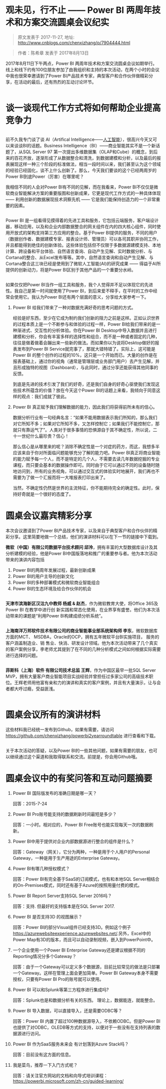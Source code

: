 # 观未见，行不止 &mdash;&mdash; Power BI 两周年技术和方案交流圆桌会议纪实 
> 原文发表于 2017-11-27, 地址: http://www.cnblogs.com/chenxizhang/p/7904444.html 


<blockquote><p>作者：陈希章 发表于 2017年8月13日</p></blockquote><p>2017年8月11日下午两点，Power BI 两周年技术和方案交流圆桌会议如期举行。线上和线下约有100位朋友参加了由我组织和主持的本次活动，在两个小时的会议中我也很荣幸邀请到了Power BI产品技术专家，典型客户和合作伙伴做精彩分享，在活动的最后，还有热烈的互动讨论环节。<p><a href="https://github.com/chenxizhang/office365dev/blob/master/docs/images/jiabing.JPG"><img alt="" src="https://github.com/chenxizhang/office365dev/raw/master/docs/images/jiabing.JPG"></a><h1>谈一谈现代工作方式将如何帮助企业提高竞争力</h1><p><a href="https://github.com/chenxizhang/office365dev/blob/master/docs/images/powerbi2year-opening.JPG"><img alt="" src="https://github.com/chenxizhang/office365dev/raw/master/docs/images/powerbi2year-opening.JPG"></a><p>前不久我专门谈了谈 AI（Artifical Intelligence——<a href="https://github.com/chenxizhang/office365dev/blob/master/docs/officeandai.md">人工智能</a>），很高兴今天又可以来谈谈BI的话题。Business Intelligence（BI）——商业智能其实不是一个新话题了，从SQL Server 97 第一次提出多维数据集（OLAP和Cube）的概念，到后来的百花齐放，逐渐形成了从数据整合和清洗，到数据建模和分析，以及最后的报表展现这样一种三个阶段的标准做法，相当一段时间以来，我们甚至认为这个领域的经验已经固化，谈不上什么创新了。那么，今天我们要谈的这个已经两周岁的Power BI到底Power（厉害）在哪里呢？<p>我相信不同的人会对Power BI有不同的见解，而在我看来，Power BI不仅仅是微软商业智能解决方案的重要版图和创新成果，它更是现代工作方式的一种具体体现 —— 利用创新的数据展现技术洞察先机 —— 它是我们能保持创造力的一个非常重要的因素。<p><a href="https://github.com/chenxizhang/office365dev/blob/master/docs/images/modernworkplace.JPG"><img alt="" src="https://github.com/chenxizhang/office365dev/raw/master/docs/images/modernworkplace.JPG"></a><p>Power BI 是一组看得见摸得着的先进工具和服务，它包括云端服务，客户端设计器，移动应用，以及和企业内部数据整合的网关组件在内的四大核心组件，同时使用开放式的架构支持第三方应用的整合。基于Power BI提供的服务，不同的用户（数据创作者、数据建模专家、报表设计师、管理员）可以各司其职并协同工作，并且都能得到绝佳的创新体验。这些体验包括但不仅限于多数据源建模支持、本地计算、跨设备和平台体验、自然语言查询、自动产生见解、实时数据分析、与Cortana的整合、从Excel发布等等。其中，自然语言查询和自动产生见解、与Cortana整合这三块已经是使用到了微软人工智能(AI)的研究成果 —— 得益于AI所提供的创新动力，将是Power BI区别于其他产品的一个重要分水岭。<p><a href="https://github.com/chenxizhang/office365dev/blob/master/docs/images/powerbiessential.JPG"><img alt="" src="https://github.com/chenxizhang/office365dev/raw/master/docs/images/powerbiessential.JPG"></a><p>如果仅仅把Power BI当作一组工具和服务，我个人觉得并不足以体现它的先进性。我自己是第一时间就使用了Power BI，到后来爱不释手，在平时的工作中经常会使用它。我认为Power BI还有两个层面的意义，分享给大家参考一下。<ol><li><p>Power BI 给我们带来了一种对数据充满好奇的思考问题的方式。<p>经验是好东西，至少在它成为制约我们创新的阻力之前是这样。正如认识世界的过程本质上是一个不断参与和体验的过程一样，Power BI给我们带来的是一种渐进式、交互性的分析体验。你在Power BI Desktop中导入数据并且进行建模和分析，你会有丰富多样的选择性和组合，而不是一种或者固定的几种，往往是做着做着会蹦出来一些新的做法。而如果你以为说将Desktop做好的报表发布到Power BI Service就完事了，那就大错特错了。实际上，这可能是Power BI 的整个创作的过程的10%，这只是一个开始而已。大量的创作是在报表基础上，通过你的视角（通常是管理层或业务部门用户）去产生见解，并且形成独特的视图（Dashboard），与此同时，通过分享还能获得其他同事的反馈。<p>到底是先进的技术引发了我们的好奇，还是我们自身的好奇心驱使我们发现这些技术所蕴含的价值？放在今天这个Power BI的话题上来看，我倾向于同意这样的观点：我们成就了彼此。</p><li><p>Power BI 真正赋予我们理解数据的能力，因此我们将获得前所未有的信心。<p>数据分析行业有一句经典名言：“如果不能用数据表示我们所知的，那么我们对它所知不多；如果对它所知不多，又怎样控制它；如果我们不能控制它，那就只有靠运气了”。人类对于很多事情的恐惧源自于其不确定性，所以说，二十一世纪什么最珍贵？信心！<p>那么信心是从哪里来的呢？消除不确定性是一个对症的药方，而这，我想多半应该来自于你对所面临问题能够充分了解的能力吧。Power BI真正将商业智能的能力赋予每一个人，而不是特定的几个人，不需要去读几年数据挖掘的专业课程，而只要会基本的数据操作即可。同时由于它可以通过不同的设备随时随地访问到，所有的业务视角，可以通过交互式的体验实时地展开，我们再也不需要为了做一个汇报而将一大堆报表打印出来了。<p>当然，不确定性仍然是世界的主流特征，你不能期待完全的确定性。此时，保持好奇就是一个很好的态度了。</p></li></ol><h1>圆桌会议嘉宾精彩分享</h1><p>本次会议邀请到了Power BI产品技术专家，以及来自于典型客户和合作伙伴的精彩分享。这里简要地做一个总结，他们的演讲材料可以在下一节的链接中下载到。<p><strong>微软（中国）有限公司数据平台技术顾问 邱泠</strong>，拥有丰富的大型数据库设计及其分析建模的经验，他是Power BI中国版落地和推广的重要参与者。他为本次活动带来的演讲内容包括<ol><li>Power BI的两周年发展过程，最新创新成果
<li>Power BI的用户主导的创新文化
<li>Power BI的多种部署模式和微软商业智能组合
<li>Power BI的生态环境及给合作伙伴的机会</li></ol><p><a href="https://github.com/chenxizhang/office365dev/blob/master/docs/images/powerbimap.PNG"><img alt="" src="https://github.com/chenxizhang/office365dev/raw/master/docs/images/powerbimap.PNG"></a><p><strong>天津市滨海新区汉沽九中教师 杨威 &amp; 赵杰</strong>，作为微软教育大使，将Office 365及Power BI 在教学中进行创 新实践和常态化使用，在业界享有盛誉。他们为本次活动带来的课题是“利用Power BI构建成绩分析系统”。<p><a href="https://github.com/chenxizhang/office365dev/blob/master/docs/images/WeChat-Image_20170813230835.jpg"><img alt="" src="https://github.com/chenxizhang/office365dev/raw/master/docs/images/WeChat-Image_20170813230835.jpg"></a><p><strong>上海南洋万邦软件技术有限公司的商业智能事业部系统架构师 李东</strong>，微软数据库方面的MCT、 MSDBA，Oracle的OCP，拥有五年微软平台BI实施项目， 服务的客户涵盖制造业、销 售业、快消、研发设计领域。他为本次活动带来了几个真实的客户案例分享，李老师尤其提到了在不同的几种分析模式之间如何根据实际需要进行选择的问题。<p><a href="https://github.com/chenxizhang/office365dev/blob/master/docs/images/lidong.PNG"><img alt="" src="https://github.com/chenxizhang/office365dev/raw/master/docs/images/lidong.PNG"></a><p><strong>菲斯科（上海）软件 有限公司技术总监 王辉</strong>，作为中国区最早一批SQL Server MVP，拥有大量客户商业智能项目实战经验并曾担任过多家公司的高级技术职位。王辉老师用他富有亲和力的演讲和真实的客户案例，并且有大量演示，让与会者都大呼过瘾，受益匪浅。<p><a href="https://github.com/chenxizhang/office365dev/blob/master/docs/images/wanghui.PNG"><img alt="" src="https://github.com/chenxizhang/office365dev/raw/master/docs/images/wanghui.PNG"></a><h1>圆桌会议所有的演讲材料</h1><p>这些材料我已经统一发布到Github，如果有需要，请访问<a href="https://github.com/chenxizhang/powerbi2yearroundtable">https://github.com/chenxizhang/powerbi2yearroundtable</a> 进行查看和下载。<p><a href="https://github.com/chenxizhang/office365dev/blob/master/docs/images/powerbi2yearroundtableppts.PNG"><img alt="" src="https://github.com/chenxizhang/office365dev/raw/master/docs/images/powerbi2yearroundtableppts.PNG"></a><p>关于本次活动的答疑，以及Power BI的一些其他问题，如果有需要的朋友，也可以继续通过这个渠道和我取得联系和交流。前提是，你会用Github哦。<h1>圆桌会议中的有奖问答和互动问题摘要</h1><ol><li><p>Power BI 国际版发布的准确日期是哪一天？<p>回答：2015-7-24</p><li><p>Power BI Pro账号能支持的数据刷新时间最短是多少？<p>回答：一小时。相对应的，Power BI Free账号也能实现每天一次的数据刷新。</p><li><p>Power BI中用于提供对企业内部数据源进行整合的组件是什么？<p>回答：Gateway（网关），它分为两种，一种是用于个人用户的Personal Gateway，一种是用于生产用途的Enterprise Gateway。</p><li><p>Power BI有哪几种授权模式？<p>回答：Power BI有完全基于SaaS的订阅模式，也有和本地SQL Server相结合的On-Premises模式，同时还有基于Azure的按照用量付费的模式。</p><li><p>Power BI Report Server支持SQL Server 2016吗？<p>回答：支持. 但最好的支持版本是在SQL Server 2017.</p><li><p>Power BI 是否支持3D 的视图展示？<p>回答：Power BI的部分Visual组件已经支持3D。例如这个例子<a href="https://azurewebsiteexperience.azurewebsites.net/">https://azurewebsiteexperience.azurewebsites.net/</a>.另外，Excel中的Power Map有3D的版本，而且可以自动录制视频，嵌入到PowerPoint中。</p><li><p>一个企业使用一个Power BI Enterprise Gateway还是建议根据不同的Reporting情况分多个Gateway？<p>回答：由于一个Gateway可以定义多个数据源，目前比较常见的做法是只部署一个Gateway。这样在管理上面会更加简单。Power BI Gateway本身不需要授权，只要有Power BI Pro的账号就可以使用。</p><li><p>Power BI 可以和Splunk等第三方程序进行集成吗?<p>回答：Splunk也是和数据分析有关的东西。 理论上，数据能连，就能整合。</p><li><p>Power BI 导入数据，可以直接导入，还是需要ODBC等？<p>回答：Power BI 内置了超过100种数据源导入，不依赖ODBC。但是Power BI 也提供了对ODBC，OLEDB等方式的支持，以便对于一些没有在支持列表的数据源进行访问。</p><li><p>Power BI 作为SaaS服务未来会 有计划落到Azure Stack吗？<p>回答：目前没有这方面的信息。</p><li><p>我是菜鸟，推荐一下入门方式呢？<p>回答：请关注官方网站的文档和向导式培训课程：<a href="https://powerbi.microsoft.com/zh-cn/guided-learning/">https://powerbi.microsoft.com/zh-cn/guided-learning/</a></p></li></ol>